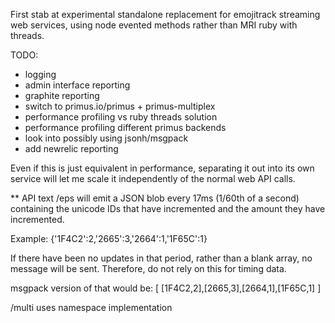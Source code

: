 First stab at experimental standalone replacement for emojitrack streaming
web services, using node evented methods rather than MRI ruby with threads.

TODO:
 - logging
 - admin interface reporting
 - graphite reporting
 - switch to primus.io/primus + primus-multiplex
 - performance profiling vs ruby threads solution
 - performance profiling different primus backends
 - look into possibly using jsonh/msgpack
 - add newrelic reporting

Even if this is just equivalent in performance, separating it out into its own
service will let me scale it independently of the normal web API calls.


** API text
/eps
will emit a JSON blob every 17ms (1/60th of a second) containing the unicode IDs
that have incremented and the amount they have incremented.

Example:
  {'1F4C2':2,'2665':3,'2664':1,'1F65C':1}

If there have been no updates in that period, rather than a blank array, no message will be sent.  Therefore, do not rely on this for timing data.

msgpack version of that would be:
  [ [1F4C2,2],[2665,3],[2664,1],[1F65C,1]  ]

/multi
uses namespace implementation
